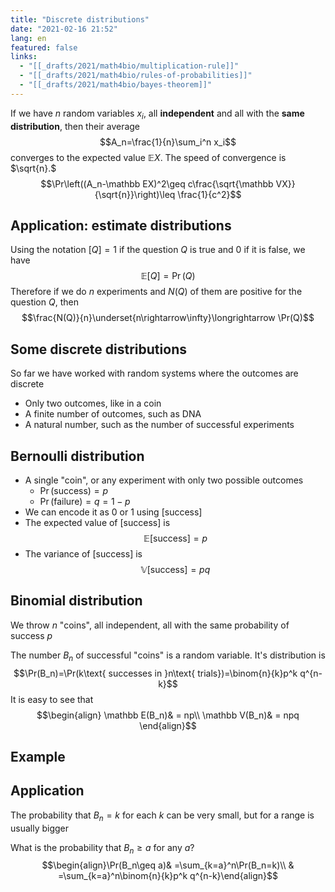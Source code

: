 ```yaml
---
title: "Discrete distributions"
date: "2021-02-16 21:52"
lang: en
featured: false
links:
  - "[[_drafts/2021/math4bio/multiplication-rule]]"
  - "[[_drafts/2021/math4bio/rules-of-probabilities]]"
  - "[[_drafts/2021/math4bio/bayes-theorem]]"
---
```


If we have $n$ random variables $x_i$, all **independent** and all with the **same distribution**, then their average
$$A_n=\frac{1}{n}\sum_i^n x_i$$
converges to the expected value $\mathbb E X$. The speed of convergence is $\sqrt{n}.$
$$\Pr\left((A_n-\mathbb EX)^2\geq c\frac{\sqrt{\mathbb VX}}{\sqrt{n}}\right)\leq \frac{1}{c^2}$$


<!-- la pregunta crítica es cómo pasar de un "promedio de población" a un "resultado esperado" de un experimento particular.
Lo que queremos saber es la distribución. Lo que podemos tener (a veces fácil, a veces, lo único) es el promedio -->

## Application: estimate distributions
Using the notation $[Q]=1$ if the question $Q$ is true and $0$ if it is false, we have
$$\mathbb E[Q]=\Pr(Q)$$
Therefore if we do $n$ experiments and $N(Q)$ of them are positive for the question $Q,$ then
$$\frac{N(Q)}{n}\underset{n\rightarrow\infty}\longrightarrow \Pr(Q)$$

## Some discrete distributions
So far we have worked with random systems where the outcomes are discrete

+ Only two outcomes, like in a coin
+ A finite number of outcomes, such as DNA
+ A natural number, such as the number of successful experiments

## Bernoulli distribution
+ A single "coin", or any experiment with only two possible outcomes
    + $\Pr(\text{success}) = p$
    + $\Pr(\text{failure}) = q = 1-p$
+ We can encode it as 0 or 1 using $[\text{success}]$
+ The expected value of $[\text{success}]$ is $$\mathbb E[\text{success}]=p$$
+ The variance of $[\text{success}]$ is $$\mathbb V[\text{success}]=pq$$

## Binomial distribution
We throw $n$ "coins", all independent, all with the same probability of success $p$

The number $B_n$ of successful "coins" is a random variable. It's distribution is
$$\Pr(B_n)=\Pr(k\text{ successes in }n\text{ trials})=\binom{n}{k}p^k q^{n-k}$$
It is easy to see that
$$\begin{align}
\mathbb E(B_n)& = np\\
\mathbb V(B_n)& = npq
\end{align}$$

## Example

## Application
The probability that $B_n=k$ for each $k$ can be very small, but for a range is usually bigger

What is the probability that $B_n\geq a$ for any $a$?
$$\begin{align}\Pr(B_n\geq a)& =\sum_{k=a}^n\Pr(B_n=k)\\
& =\sum_{k=a}^n\binom{n}{k}p^k q^{n-k}\end{align}$$

